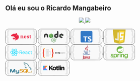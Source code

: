 ## Olá eu sou o Ricardo Mangabeiro
<div align="center">
  <a href="https://github.com/rmvnew">
  <img height="180em" src="https://github-readme-stats.vercel.app/api?username=rmvnew&show_icons=true&theme=dracula&include_all_commits=true&count_private=true"/>
  <img height="180em" src="https://github-readme-stats.vercel.app/api/top-langs/?username=rmvnew&layout=compact&langs_count=7&theme=dracula"/>
</div>
  
  <div style="display: inline_block"><br>
<img align="center" height="50" width="100" src="https://github.com/rmvnew/logo/blob/master/nestjs.png">
<img align="center" height="50" width="100" src="https://github.com/rmvnew/logo/blob/master/node.png">
<img align="center" height="50" width="100" src="https://github.com/rmvnew/logo/blob/master/typescript.png">
<img align="center" height="50" width="100" src="https://github.com/rmvnew/logo/blob/master/javascript.png">
<img align="center" height="50" width="100" src="https://github.com/rmvnew/logo/blob/master/react.png">
<img align="center" height="50" width="100" src="https://github.com/rmvnew/logo/blob/master/typeorm.png">
<img align="center" height="50" width="100" src="https://github.com/rmvnew/logo/blob/master/java.png">
<img align="center" height="50" width="100" src="https://github.com/rmvnew/logo/blob/master/spring.png">
<img align="center" height="50" width="100" src="https://github.com/rmvnew/logo/blob/master/mysql.png">
<img align="center" height="50" width="100" src="https://github.com/rmvnew/logo/blob/master/kotlin.png">
  
 
  
</div>
